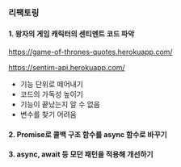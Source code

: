 ### 리팩토링

#### 1. 왕자의 게임 캐릭터의 센티멘트 코드 파악

https://game-of-thrones-quotes.herokuapp.com/

https://sentim-api.herokuapp.com/

* 기능 단위로 떼어내기
* 코드의 가독성 높이기
* 기능이 끝났는지 알 수 없음
* 변수를 찾기 어려움

#### 2. Promise로 콜백 구조 함수를 async 함수로 바꾸기

#### 3. async, await 등 모던 패턴을 적용해 개선하기
